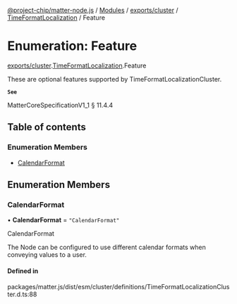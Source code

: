 [@project-chip/matter-node.js](../README.md) / [Modules](../modules.md) / [exports/cluster](../modules/exports_cluster.md) / [TimeFormatLocalization](../modules/exports_cluster.TimeFormatLocalization.md) / Feature

# Enumeration: Feature

[exports/cluster](../modules/exports_cluster.md).[TimeFormatLocalization](../modules/exports_cluster.TimeFormatLocalization.md).Feature

These are optional features supported by TimeFormatLocalizationCluster.

**`See`**

MatterCoreSpecificationV1_1 § 11.4.4

## Table of contents

### Enumeration Members

- [CalendarFormat](exports_cluster.TimeFormatLocalization.Feature.md#calendarformat)

## Enumeration Members

### CalendarFormat

• **CalendarFormat** = ``"CalendarFormat"``

CalendarFormat

The Node can be configured to use different calendar formats when conveying values to a user.

#### Defined in

packages/matter.js/dist/esm/cluster/definitions/TimeFormatLocalizationCluster.d.ts:88
